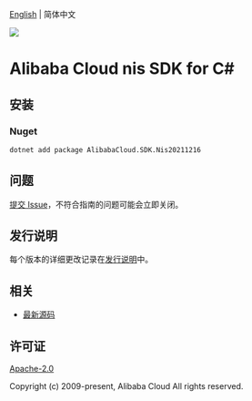 [English](README.md) | 简体中文

![](https://aliyunsdk-pages.alicdn.com/icons/AlibabaCloud.svg)

# Alibaba Cloud nis SDK for C#

## 安装

### Nuget

```bash
dotnet add package AlibabaCloud.SDK.Nis20211216
```

## 问题

[提交 Issue](https://github.com/aliyun/alibabacloud-csharp-sdk/issues/new)，不符合指南的问题可能会立即关闭。

## 发行说明

每个版本的详细更改记录在[发行说明](./ChangeLog.md)中。

## 相关

* [最新源码](https://github.com/aliyun/alibabacloud-csharp-sdk/)

## 许可证

[Apache-2.0](http://www.apache.org/licenses/LICENSE-2.0)

Copyright (c) 2009-present, Alibaba Cloud All rights reserved.
